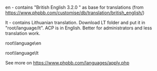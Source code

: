 en - contains "British English 3.2.0 " as base for translations (from https://www.phpbb.com/customise/db/translation/british_english/)

lt - contains Lithuanian translation. Download LT folder and put it in "root/language/lt". ACP is in English. Better for administrators and less translation work.

root\language\en

root\language\lt

See more on https://www.phpbb.com/languages/apply.php
